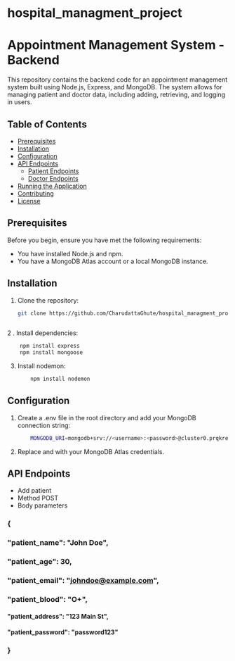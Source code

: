 # hospital_managment_project
# Appointment Management System - Backend

This repository contains the backend code for an appointment management system built using Node.js, Express, and MongoDB. The system allows for managing patient and doctor data, including adding, retrieving, and logging in users.

## Table of Contents

- [Prerequisites](#prerequisites)
- [Installation](#installation)
- [Configuration](#configuration)
- [API Endpoints](#api-endpoints)
  - [Patient Endpoints](#patient-endpoints)
  - [Doctor Endpoints](#doctor-endpoints)
- [Running the Application](#running-the-application)
- [Contributing](#contributing)
- [License](#license)

## Prerequisites

Before you begin, ensure you have met the following requirements:
- You have installed Node.js and npm.
- You have a MongoDB Atlas account or a local MongoDB instance.

## Installation

1. Clone the repository:
   ```bash
   git clone https://github.com/CharudattaGhute/hospital_managment_project.git
  

2 . Install dependencies:
  ```bash
      npm install express
      npm install mongoose
  ```
3. Install nodemon:
   ```bash
       npm install nodemon
   ```
## Configuration
1. Create a .env file in the root directory and add your MongoDB connection string:
   ```bash
       MONGODB_URI=mongodb+srv://<username>:<password>@cluster0.prqkren.mongodb.net/appoinment
    ```
2. Replace <username> and <password> with your MongoDB Atlas credentials.

## API Endpoints
- Add patient
- Method POST
- Body parameters
### {
 ### "patient_name": "John Doe",
 ### "patient_age": 30,
  ### "patient_email": "johndoe@example.com",
  ### "patient_blood": "O+",
  #### "patient_address": "123 Main St",
  #### "patient_password": "password123"
### }


